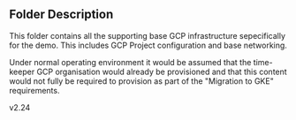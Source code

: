 ## Folder Description

This folder contains all the supporting base GCP infrastructure sepecifically for the demo. This includes GCP Project configuration and base networking. 

Under normal operating environment it would be assumed that the time-keeper GCP organisation would already be provisioned and that this content would not fully be required to provision as part of the "Migration to GKE" requirements. 



v2.24